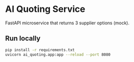 # AI Quoting Service

FastAPI microservice that returns 3 supplier options (mock).

## Run locally
```bash
pip install -r requirements.txt
uvicorn ai_quoting.app:app --reload --port 8080
